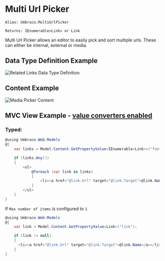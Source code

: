 # Multi Url Picker

`Alias: Umbraco.MultiUrlPicker`

`Returns: IEnumerable<Link> or Link`

Multi Url Picker allows an editor to easily pick and sort multiple urls. These can either be internal, external or media.

## Data Type Definition Example

![Related Links Data Type Definition](images/Related-Links2-DataType.png)

## Content Example 

![Media Picker Content](images/Related-Links2-Content.png)

## MVC View Example - [value converters enabled](../../../Setup/Upgrading/760-breaking-changes.md#property-value-converters-u4-7318)

### Typed:

```csharp
@using Umbraco.Web.Models
@{
    var links = Model.Content.GetPropertyValue<IEnumerable<Link>>("footerLinks");

    if (links.Any())
    {
        <ul>
            @foreach (var link in links)
            {
                <li><a href="@link.Url" target="@link.Target">@link.Name</a></li>
            }
        </ul>
    }
}
```

If `Max number of items` is configured to `1`


```csharp
@using Umbraco.Web.Models
@{
    var link = Model.Content.GetPropertyValue<Link>("link");

    if (link != null)
    {
      <li><a href="@link.Url" target="@link.Target">@link.Name</a></li>
    }
}
```
